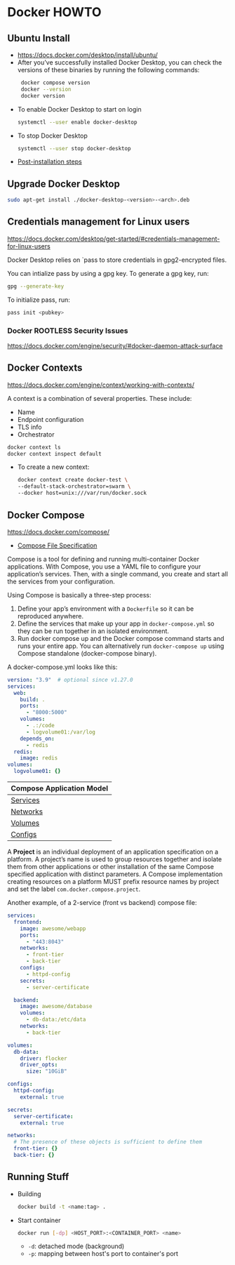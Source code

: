 # Docker HOWTO

## Ubuntu Install

- https://docs.docker.com/desktop/install/ubuntu/
- After you’ve successfully installed Docker Desktop, you can check the versions 
  of these binaries by running the following commands:
  ```bash
   docker compose version
   docker --version
   docker version
  ```
- To enable Docker Desktop to start on login
  ```bash
  systemctl --user enable docker-desktop
  ```
- To stop Docker Desktop
  ```bash
  systemctl --user stop docker-desktop
  ```
- [Post-installation steps](https://docs.docker.com/engine/install/linux-postinstall/) 


## Upgrade Docker Desktop

```bash
sudo apt-get install ./docker-desktop-<version>-<arch>.deb
```

## Credentials management for Linux users

https://docs.docker.com/desktop/get-started/#credentials-management-for-linux-users

Docker Desktop relies on `pass to store credentials in gpg2-encrypted files.

You can intialize pass by using a gpg key. To generate a gpg key, run:

```bash
gpg --generate-key
```

To initialize pass, run:

```bash
pass init <pubkey>
```

### Docker ROOTLESS Security Issues

https://docs.docker.com/engine/security/#docker-daemon-attack-surface

## Docker Contexts

https://docs.docker.com/engine/context/working-with-contexts/

A context is a combination of several properties. These include:

- Name
- Endpoint configuration
- TLS info
- Orchestrator

```bash
docker context ls
docker context inspect default
```

- To create a new context:
  ```bash
  docker context create docker-test \
  --default-stack-orchestrator=swarm \
  --docker host=unix:///var/run/docker.sock
  ```
  
## Docker Compose

https://docs.docker.com/compose/

- [Compose File Specification](https://docs.docker.com/compose/compose-file/)

Compose is a tool for defining and running multi-container Docker applications. With Compose, you use a
YAML file to configure your application’s services. Then, with a single command, you create and start all
the services from your configuration. 

Using Compose is basically a three-step process:

1. Define your app’s environment with a `Dockerfile` so it can be reproduced anywhere.
2. Define the services that make up your app in `docker-compose.yml` so they can be run together in an isolated environment.
3. Run docker compose up and the Docker compose command starts and runs your entire app. 
   You can alternatively run `docker-compose up` using Compose standalone (docker-compose binary).
   
A docker-compose.yml looks like this:

```yaml
version: "3.9"  # optional since v1.27.0
services:
  web:
    build: .
    ports:
      - "8000:5000"
    volumes:
      - .:/code
      - logvolume01:/var/log
    depends_on:
      - redis
  redis:
    image: redis
volumes:
  logvolume01: {}
```

| Compose Application Model |
| ----------------- |
| [Services](https://docs.docker.com/compose/compose-file/#services-top-level-element) | abstract definition of a computing resource, defined by a Docker image and set of runtime arguments |
| [Networks](https://docs.docker.com/compose/compose-file/#networks-top-level-element) | platform capability abstraction to establish an IP route between containers |
| [Volumes](https://docs.docker.com/compose/compose-file/#volumes-top-level-element) | services store and share persistent data into volumes |
| [Configs](https://docs.docker.com/compose/compose-file/#configs-top-level-element) | configuration data that is dependent on the runtime or platform |

A **Project** is an individual deployment of an application specification on a platform. A project’s 
name is used to group resources together and isolate them from other applications or other installation of
the same Compose specified application with distinct parameters. A Compose implementation creating resources
on a platform MUST prefix resource names by project and set the label `com.docker.compose.project`.

Another example, of a 2-service (front vs backend) compose file:

```yaml
services:
  frontend:
    image: awesome/webapp
    ports:
      - "443:8043"
    networks:
      - front-tier
      - back-tier
    configs:
      - httpd-config
    secrets:
      - server-certificate

  backend:
    image: awesome/database
    volumes:
      - db-data:/etc/data
    networks:
      - back-tier

volumes:
  db-data:
    driver: flocker
    driver_opts:
      size: "10GiB"

configs:
  httpd-config:
    external: true

secrets:
  server-certificate:
    external: true

networks:
  # The presence of these objects is sufficient to define them
  front-tier: {}
  back-tier: {}
```

## Running Stuff

- Building
  ```bash
  docker build -t <name:tag> .
  ```
- Start container
  ```bash
  docker run [-dp] <HOST_PORT>:<CONTAINER_PORT> <name>
  ```
  - `-d`: detached mode (background)
  - `-p`: mapping between host's port to container's port
